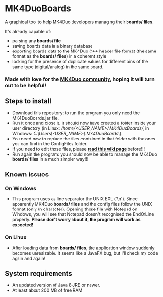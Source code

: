 # MK4DuoBoards
A graphical tool to help MK4Duo developers managing their **boards/ files**.

It's already capable of:
- parsing any **boards/ file**
- saving boards data in a binary database
- exporting boards data to the MK4Duo C++ header file format (the same format as the **boards/ files**) in a coherent style
- looking for the presence of duplicate values for different pins of the same type (digital/analog) in the same board.

### Made with love for the [MK4Duo community](https://github.com/MagoKimbra/MK4duo), hoping it will turn out to be helpful!

## Steps to install
- Download this repository: to run the program you only need the MK4DuoBoards.jar file.
- Run it once and close it. It should now have created a folder inside your user directory (in Linux: _/home/<USER_NAME>/.MK4DuoBoards/_, in Windows: _C:\\Users\\<USER_NAME>\\.MK4DuoBoards\\_).
- You need now to replace the files contained in that folder with the ones you can find in the ConfigFiles folder.
- If you need to edit those files, please **[read this wiki page](https://github.com/iosonopersia/MK4DuoBoards/wiki/Config-files-format)** before!!!
- Run again the program: you should now be able to manage the MK4Duo **boards/ files** in a much simpler way!!!

## Known issues
### On Windows
- This program uses as line separator the UNIX EOL ('\n'). Since apparently MK4Duo **boards/ files** and the config files follow the UNIX format (only \n character). Opening those file with Notepad on Windows, you will see that Notepad doesn't recognised the EndOfLine properly. **Please don't worry about it, the program will work as expected!**

### On Linux
- After loading data from **boards/ files**, the application window suddenly becomes unresizable. It seems like a JavaFX bug, but I'll check my code again and again!

## System requirements
- An updated version of Java 8 JRE or newer.
- At least about 200 MB of free RAM
